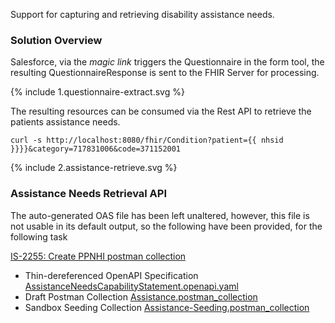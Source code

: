 Support for capturing and retrieving disability assistance needs.

### Solution Overview

Salesforce, via the _magic link_ triggers the Questionnaire in the form tool, the resulting QuestionnaireResponse is sent to the FHIR Server for processing.

<div width="70%">
<!-- Generated from `input/images-source/1.questionnaire-extract.plantuml` -->
{% include 1.questionnaire-extract.svg %}
</div>

The resulting resources can be consumed via the Rest API to retrieve the patients assistance needs.

`curl -s http://localhost:8080/fhir/Condition?patient={{ nhsid }}}}&category=717831006&code=371152001`

<div width="70%">
<!-- Generated from `input/images-source/2.assistance-retrieve.plantuml` -->
{% include 2.assistance-retrieve.svg %}
</div>

### Assistance Needs Retrieval API

The auto-generated OAS file has been left unaltered, however, this file is not usable in its default output, so the following have been provided, for the following task

[IS-2255: Create PPNHI postman collection](https://mohits.atlassian.net/browse/IS-2255)

- Thin-dereferenced OpenAPI Specification [AssistanceNeedsCapabilityStatement.openapi.yaml](/ig/tewhatuora/fhir-patient-questionnaires/DisabilityAssistanceCapabilityStatement.openapi.yaml)
- Draft Postman Collection [Assistance.postman_collection](/ig/tewhatuora/fhir-patient-questionnaires/Assistance.postman_collection)
- Sandbox Seeding Collection [Assistance-Seeding.postman_collection](/ig/tewhatuora/fhir-patient-questionnaires/Assistance-Seeding.postman_collection)
